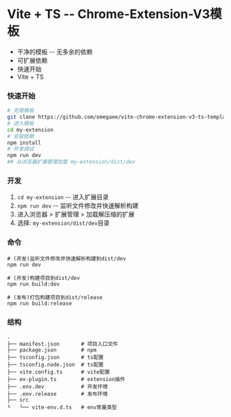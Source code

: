 # Vite + TS -- Chrome-Extension-V3模板

- 干净的模板 -- 无多余的依赖
- 可扩展依赖
- 快速开始
- Vite + TS

### 快速开始

```sh
# 克隆模板
git clone https://github.com/omegaee/vite-chrome-extension-v3-ts-template.git my-extension
# 进入模板
cd my-extension
# 安装依赖
npm install
# 开发调试
npm run dev
## 从浏览器扩展管理加载 my-extension/dist/dev
```

### 开发

1. `cd my-extension` -- 进入扩展目录
2. `npm run dev` -- 监听文件修改并快速解析构建
3. 进入浏览器 > 扩展管理 > 加载解压缩的扩展
4. 选择: `my-extension/dist/dev`目录

### 命令

```
# (开发)监听文件修改并快速解析构建到dist/dev
npm run dev

# (开发)构建项目到dist/dev
npm run build:dev

# (发布)打包构建项目到dist/release
npm run build:release
```

### 结构

```
.
├── manifest.json       # 项目入口文件
├── package.json        # npm
├── tsconfig.json       # ts配置
├── tsconfig.node.json  # ts配置
├── vite.config.ts      # vite配置
├── ex-plugin.ts        # extension插件
├── .env.dev            # 开发环境
├── .env.release        # 发布环境
├── src
└   └── vite-env.d.ts   # env常量类型
```
